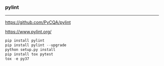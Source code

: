 ### pylint
---
https://github.com/PyCQA/pylint

https://www.pylint.org/

```py
pip install pylint
pip install pylint --upgrade
python setup.py install
pip install tox pytest
tox -e py37
```

```
```

```
```


